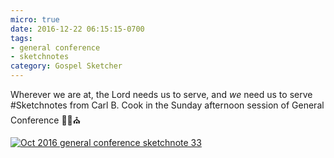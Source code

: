 ```yaml
---
micro: true
date: 2016-12-22 06:15:15-0700
tags:
- general conference
- sketchnotes
category: Gospel Sketcher
---
```


Wherever we are at, the Lord needs us to serve, and *we* need us to serve
#Sketchnotes from Carl B. Cook in the Sunday afternoon session of General Conference ✍🏼⛪️

[![Oct 2016 general conference sketchnote 33](https://media.bennorris.org/images/gospelsketcher/uploads/2018/97b7a8b15a.jpg)](https://media.bennorris.org/images/gospelsketcher/uploads/2018/97b7a8b15a.jpg)
